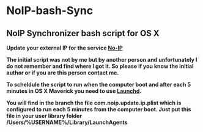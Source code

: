 NoIP-bash-Sync
==============

<h2>NoIP Synchronizer bash script for OS X</h2>

<b>Update your external IP for the service <a href="https://www.noip.com">No-IP</a>

The initial script was not by me but by another person and unfortunately I do not remember and find where I got it. So please if you know the initial author or if you are this person contact me.

To scheldule the script to run when the computer boot and after each 5 minutes in OS X Maverick you need to use <a href="https://developer.apple.com/library/mac/documentation/MacOSX/Conceptual/BPSystemStartup/Chapters/CreatingLaunchdJobs.html">Launchd</a>.

You will find in the branch the file <b>com.noip.update.ip.plist</b> which is configured to run each 5 minutes from the computer boot.
Just put this file in your user library folder <b>/Users/%USERNAME%/Library/LaunchAgents 